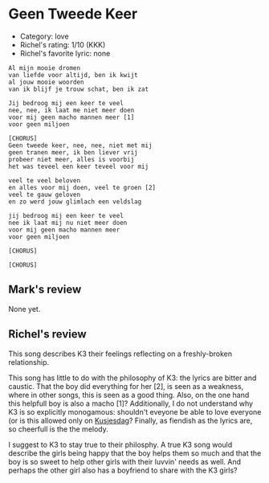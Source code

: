 # Geen Tweede Keer

 * Category: love
 * Richel's rating: 1/10 (KKK)
 * Richel's favorite lyric: none

```
Al mijn mooie dromen
van liefde voor altijd, ben ik kwijt
al jouw mooie woorden
van ik blijf je trouw schat, ben ik zat

Jij bedroog mij een keer te veel
nee, nee, ik laat me niet meer doen
voor mij geen macho mannen meer [1]
voor geen miljoen

[CHORUS]
Geen tweede keer, nee, nee, niet met mij
geen tranen meer, ik ben liever vrij
probeer niet meer, alles is voorbij
het was teveel een keer teveel voor mij

veel te veel beloven
en alles voor mij doen, veel te groen [2]
veel te gauw geloven
en zo werd jouw glimlach een veldslag

jij bedroog mij een keer te veel
nee ik laat mij nu niet meer doen
voor mij geen macho mannen meer
voor geen miljoen

[CHORUS]

[CHORUS]
```

## Mark's review

None yet.

## Richel's review

This song describes K3 their feelings reflecting on a freshly-broken relationship.

This song has little to do with the philosophy of K3: the lyrics are bitter and caustic. 
That the boy did everything for her [2], is seen as a weakness, where in other songs, this is seen as a good thing.
Also, on the one hand this helpfull boy is also a macho [1]? 
Additionally, I do not understand why K3 is so explicitly monogamous: shouldn't eveyone be able to love 
everyone (or is this allowed only on [Kusjesdag](Kusjesdag.md)? Finally, as fiendish as the lyrics are, so cheerfull is the the melody.

I suggest to K3 to stay true to their philosphy. A true K3 song would describe the girls being happy that the boy helps them
so much and that the boy is so sweet to help other girls with their luvvin' needs as well. 
And perhaps the other girl also has a boyfriend to share with the K3 girls?

